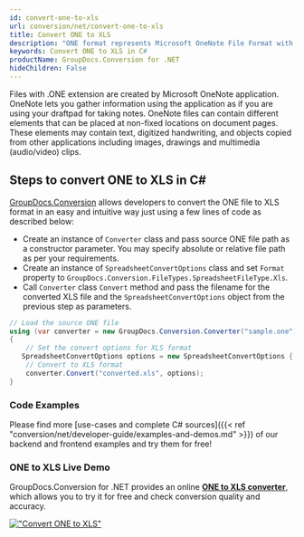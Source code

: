 ```yaml
---
id: convert-one-to-xls
url: conversion/net/convert-one-to-xls
title: Convert ONE to XLS
description: "ONE format represents Microsoft OneNote File Format with .one extension. Learn how to convert ONE to XLS file programmatically in C# language using GroupDocs.Conversion for .NET library."
keywords: Convert ONE to XLS in C#
productName: GroupDocs.Conversion for .NET
hideChildren: False
---
```


Files with .ONE extension are created by Microsoft OneNote application. OneNote lets you gather information using the application as if you are using your draftpad for taking notes. OneNote files can contain different elements that can be placed at non-fixed locations on document pages. These elements may contain text, digitized handwriting, and objects copied from other applications including images, drawings and multimedia (audio/video) clips.

## Steps to convert ONE to XLS in C#

[GroupDocs.Conversion](https://products.groupdocs.com/conversion/net) allows developers to convert the ONE file to XLS format in an easy and intuitive way just using a few lines of code as described below:

* Create an instance of `Converter` class and pass source ONE file path as a constructor parameter. You may specify absolute or relative file path as per your requirements. 
* Create an instance of `SpreadsheetConvertOptions` class and set `Format` property to `GroupDocs.Conversion.FileTypes.SpreadsheetFileType.Xls`.
* Call `Converter` class `Convert` method and pass the filename for the converted XLS file and the `SpreadsheetConvertOptions` object from the previous step as parameters.

```csharp
// Load the source ONE file
using (var converter = new GroupDocs.Conversion.Converter("sample.one"))
{
    // Set the convert options for XLS format
   SpreadsheetConvertOptions options = new SpreadsheetConvertOptions { Format = GroupDocs.Conversion.FileTypes.SpreadsheetFileType.Xls };
    // Convert to XLS format
    converter.Convert("converted.xls", options);
}
```

### Code Examples

Please find more [use-cases and complete C# sources]({{< ref "conversion/net/developer-guide/examples-and-demos.md" >}}) of our backend and frontend examples and try them for free!

### ONE to XLS Live Demo

GroupDocs.Conversion for .NET provides an online [**ONE to XLS converter**](https://products.groupdocs.app/conversion/one-to-xls), which allows you to try it for free and check conversion quality and accuracy.

[!["Convert ONE to XLS"](conversion/net/images/convert-to-xls/convert-one-to-xls.png)](https://products.groupdocs.app/conversion/one-to-xls)